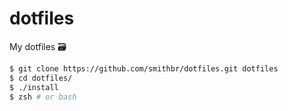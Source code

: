 # dotfiles
My dotfiles 🗃

```bash
$ git clone https://github.com/smithbr/dotfiles.git dotfiles
$ cd dotfiles/
$ ./install
$ zsh # or bash
```
